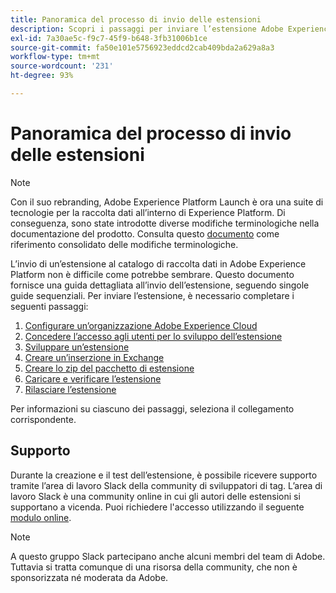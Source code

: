 ```yaml
---
title: Panoramica del processo di invio delle estensioni
description: Scopri i passaggi per inviare l’estensione Adobe Experience Platform dallo sviluppo al rilascio.
exl-id: 7a30ae5c-f9c7-45f9-b648-3fb31006b1ce
source-git-commit: fa50e101e5756923eddcd2cab409bda2a629a8a3
workflow-type: tm+mt
source-wordcount: '231'
ht-degree: 93%

---
```


# Panoramica del processo di invio delle estensioni

>[!NOTE]
>
>Con il suo rebranding, Adobe Experience Platform Launch è ora una suite di tecnologie per la raccolta dati all’interno di Experience Platform. Di conseguenza, sono state introdotte diverse modifiche terminologiche nella documentazione del prodotto. Consulta questo [documento](../../term-updates.md) come riferimento consolidato delle modifiche terminologiche.

L’invio di un’estensione al catalogo di raccolta dati in Adobe Experience Platform non è difficile come potrebbe sembrare. Questo documento fornisce una guida dettagliata all’invio dell’estensione, seguendo singole guide sequenziali. Per inviare l’estensione, è necessario completare i seguenti passaggi:

1. [Configurare un’organizzazione Adobe Experience Cloud](./setup.md)
1. [Concedere l’accesso agli utenti per lo sviluppo dell’estensione](./access.md)
1. [Sviluppare un’estensione](./develop.md)
1. [Creare un’inserzione in Exchange](./create-listing.md)
1. [Creare lo zip del pacchetto di estensione](./create-extension-package-zip.md)
1. [Caricare e verificare l’estensione](./upload-and-test.md)
1. [Rilasciare l’estensione](./release.md)

Per informazioni su ciascuno dei passaggi, seleziona il collegamento corrispondente.

## Supporto

Durante la creazione e il test dell’estensione, è possibile ricevere supporto tramite l’area di lavoro Slack della community di sviluppatori di tag. L’area di lavoro Slack è una community online in cui gli autori delle estensioni si supportano a vicenda. Puoi richiedere l&#39;accesso utilizzando il seguente [modulo online](https://docs.google.com/forms/d/e/1FAIpQLScq1m63YkDrRpvPLhzUqtfoleWiDDTTXZsSivIXRfFdlSMzpQ/viewform).

>[!NOTE]
>
>A questo gruppo Slack partecipano anche alcuni membri del team di Adobe. Tuttavia si tratta comunque di una risorsa della community, che non è sponsorizzata né moderata da Adobe.
